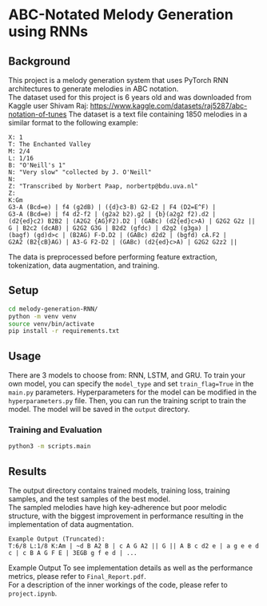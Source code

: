 # ABC-Notated Melody Generation using RNNs

## Background
This project is a melody generation system that uses PyTorch RNN architectures to generate melodies in ABC notation.\
The dataset used for this project is 6 years old and was downloaded from Kaggle user Shivam Raj:
https://www.kaggle.com/datasets/raj5287/abc-notation-of-tunes
The dataset is a text file containing 1850 melodies in a similar format to the following example:
```
X: 1
T: The Enchanted Valley
M: 2/4
L: 1/16
B: "O'Neill's 1"
N: "Very slow" "collected by J. O'Neill"
N:
Z: "Transcribed by Norbert Paap, norbertp@bdu.uva.nl"
Z:
K:Gm
G3-A (Bcd=e) | f4 (g2dB) | ({d}c3-B) G2-E2 | F4 (D2=E^F) |
G3-A (Bcd=e) | f4 d2-f2 | (g2a2 b2).g2 | {b}(a2g2 f2).d2 |
(d2{ed}c2) B2B2 | (A2G2 {AG}F2).D2 | (GABc) (d2{ed}c>A) | G2G2 G2z ||
G | B2c2 (dcAB) | G2G2 G3G | B2d2 (gfdc) | d2g2 (g3ga) |
(bagf) (gd)d>c | (B2AG) F-D.D2 | (GABc) d2d2 | (bgfd) cA.F2 |
G2A2 (B2{cB}AG) | A3-G F2-D2 | (GABc) (d2{ed}c>A) | G2G2 G2z2 ||
```
The data is preprocessed before performing feature extraction, tokenization, data augmentation, and training.

## Setup
```bash
cd melody-generation-RNN/
python -m venv venv
source venv/bin/activate
pip install -r requirements.txt
```

## Usage
There are 3 models to choose from: RNN, LSTM, and GRU. To train your own model, you can specify the `model_type` and 
set `train_flag=True` in the `main.py` parameters. Hyperparameters for the model can be modified in the `hyperparameters.py` file.
Then, you can run the training script to train the model. The model will be saved in the `output` directory.
### Training and Evaluation
```bash
python3 -m scripts.main
```

## Results
The output directory contains trained models, training loss, training samples, and the test samples of the best model.\
The sampled melodies have high key-adherence but poor melodic structure, with the biggest improvement in performance
resulting in the implementation of data augmentation.
```
Example Output (Truncated):
T:6/8 L:1/8 K:Am | ~d B A2 B | c A G A2 || G || A B c d2 e | a g e e d c | c B A G F E | 3EGB g f e d | ...
```
Example Output
To see implementation details as well as the performance metrics, please refer to `Final_Report.pdf`.\
For a description of the inner workings of the code, please refer to `project.ipynb`.
